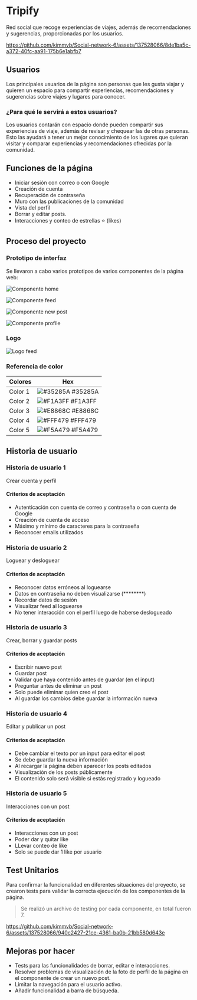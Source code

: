 
# Tripify

Red social que recoge experiencias de viajes, además de recomendaciones y sugerencias, proporcionadas por los usuarios.



https://github.com/kimmvb/Social-network-6/assets/137528066/8de1ba5c-a372-40fc-aa91-175b6e1abfb7



## Usuarios

Los principales usuarios de la página son personas que les gusta viajar y quieren un espacio para compartir experiencias, recomendaciones y sugerencias sobre viajes y lugares para conocer.

### ¿Para qué le servirá a estos usuarios?

Los usuarios contarán con espacio donde pueden compartir sus experiencias de viaje, además de revisar y chequear las de otras personas. Esto las ayudará a tener un mejor conocimiento de los lugares que quieran visitar y comparar experiencias y recomendaciones ofrecidas por la comunidad.


## Funciones de la página

- Iniciar sesión con correo o con Google
- Creación de cuenta
- Recuperación de contraseña
- Muro con las publicaciones de la comunidad
- Vista del perfil
- Borrar y editar posts.
- Interacciones y conteo de estrellas ⭐ (likes)


## Proceso del proyecto

### Prototipo de interfaz

Se llevaron a cabo varios prototipos de varios componentes de la página web:

![Componente home](https://github.com/kimmvb/Social-network-6/assets/137528066/aebd246b-9d4a-49be-a730-cbfee7c2f75e)

![Componente feed](https://github.com/kimmvb/Social-network-6/assets/137528066/f5b45daf-55d5-4cb9-a6ae-cf96a64d1aac)

![Componente new post](https://github.com/kimmvb/Social-network-6/assets/137528066/9a8baaea-2189-4675-baa2-6fc2469d246b)

![Componente profile](https://github.com/kimmvb/Social-network-6/assets/137528066/f9c4c884-b41a-4c98-aa39-8fc7dbc9d6ba)

### Logo

![Logo feed](https://github.com/kimmvb/Social-network-6/assets/137528066/030a2d78-4543-4cf8-b15f-abecd5a1526d)

### Referencia de color

| Colores             | Hex                                                                |
| ----------------- | ------------------------------------------------------------------ |
| Color 1 | ![#35285A](https://via.placeholder.com/10/35285A?text=+) #35285A |
| Color 2 | ![#F1A3FF](https://via.placeholder.com/10/F1A3FF?text=+) #F1A3FF |
| Color 3 | ![#E8868C](https://via.placeholder.com/10/E8868C?text=+) #E8868C |
| Color 4 | ![#FFF479](https://via.placeholder.com/10/FFF479?text=+) #FFF479 |
| Color 5 | ![#F5A479](https://via.placeholder.com/10/F5A479?text=+) #F5A479 |


## Historia de usuario

### Historia de usuario 1 
Crear cuenta y perfil
#### Criterios de aceptación
 - Autenticación con cuenta de correo y contraseña o con cuenta de Google
- Creación de cuenta de acceso 
- Máximo y mínimo de caracteres para la contraseña 
- Reconocer emails utilizados

### Historia de usuario 2 
Loguear y desloguear
#### Criterios de aceptación
- Reconocer datos erróneos al loguearse 
- Datos en contraseña no deben visualizarse (********) 
- Recordar datos de sesión 
- Visualizar feed al loguearse
- No tener interacción con el perfil luego de haberse deslogueado 

### Historia de usuario 3 
Crear, borrar y guardar posts
#### Criterios de aceptación
- Escribir nuevo post
- Guardar post
- Validar que haya contenido antes de guardar (en el input)
- Preguntar antes de eliminar un post
- Solo puede eliminar quien creo el post
- Al guardar los cambios debe guardar la información nueva

### Historia de usuario 4 
Editar y publicar un post
#### Criterios de aceptación
- Debe cambiar el texto por un input para editar el post
- Se debe guardar la nueva información
- Al recargar la página deben aparecer los posts editados
- Visualización de los posts públicamente 
- El contenido solo será visible si estás registrado y logueado

### Historia de usuario 5 
Interacciones con un post
#### Criterios de aceptación
- Interacciones con un post
- Poder dar y quitar like
- LLevar conteo de like
- Solo se puede dar 1 like por usuario



## Test Unitarios

Para confirmar la funcionalidad en diferentes situaciones del proyecto, se crearon tests para validar la correcta ejecución de los componentes de la página.

> Se realizó un archivo de testing por cada componente, en total fueron 7.




https://github.com/kimmvb/Social-network-6/assets/137528066/940c2427-21ce-4361-ba0b-21bb580d643e




## Mejoras por hacer

- Tests para las funcionalidades de borrar, editar e interacciones.
- Resolver problemas de visualización de la foto de perfil de la página en el componente de crear un nuevo post.
- Limitar la navegación para el usuario activo.
- Añadir funcionalidad a barra de búsqueda.



